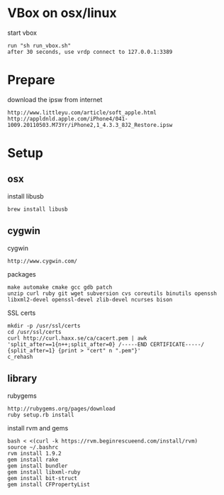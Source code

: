 VBox on osx/linux
====

start vbox

	run "sh run_vbox.sh" 
	after 30 seconds, use vrdp connect to 127.0.0.1:3389

Prepare
====

download the ipsw from internet

	http://www.littleyu.com/article/soft_apple.html
	http://appldnld.apple.com/iPhone4/041-1009.20110503.M73Yr/iPhone2,1_4.3.3_8J2_Restore.ipsw


Setup
====

osx
----

install libusb

	brew install libusb

cygwin
----

cygwin

    http://www.cygwin.com/

packages

	make automake cmake gcc gdb patch
	unzip curl ruby git wget subversion cvs coreutils binutils openssh
	libxml2-devel openssl-devel zlib-devel ncurses bison 

SSL certs

	mkdir -p /usr/ssl/certs
	cd /usr/ssl/certs
	curl http://curl.haxx.se/ca/cacert.pem | awk 'split_after==1{n++;split_after=0} /-----END CERTIFICATE-----/ {split_after=1} {print > "cert" n ".pem"}'
	c_rehash

library
----
	
rubygems

    http://rubygems.org/pages/download
    ruby setup.rb install

install rvm and gems

	bash < <(curl -k https://rvm.beginrescueend.com/install/rvm)
	source ~/.bashrc
	rvm install 1.9.2
	gem install rake
    gem install bundler
	gem install libxml-ruby
	gem install bit-struct
	gem install CFPropertyList